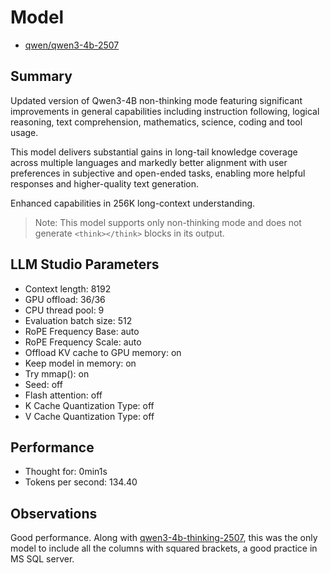 # Model

- [qwen/qwen3-4b-2507](https://lmstudio.ai/models/qwen/qwen3-4b-2507)

## Summary

Updated version of Qwen3-4B non-thinking mode featuring significant improvements in general capabilities including instruction following, logical reasoning, text comprehension, mathematics, science, coding and tool usage.

This model delivers substantial gains in long-tail knowledge coverage across multiple languages and markedly better alignment with user preferences in subjective and open-ended tasks, enabling more helpful responses and higher-quality text generation.

Enhanced capabilities in 256K long-context understanding.

> Note: This model supports only non-thinking mode and does not generate `<think></think>` blocks in its output.

## LLM Studio Parameters

- Context length: 8192
- GPU offload: 36/36
- CPU thread pool: 9
- Evaluation batch size: 512
- RoPE Frequency Base: auto
- RoPE Frequency Scale: auto
- Offload KV cache to GPU memory: on
- Keep model in memory: on
- Try mmap(): on
- Seed: off
- Flash attention: off
- K Cache Quantization Type: off
- V Cache Quantization Type: off

## Performance

- Thought for: 0min1s
- Tokens per second: 134.40

## Observations

Good performance.
Along with [qwen3-4b-thinking-2507](/qwen3-4b-thinking-2507/readme.md), this was the only model to include all the columns with squared brackets, a good practice in MS SQL server.
